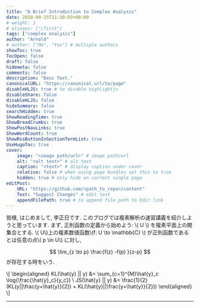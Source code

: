 ```yaml
---
title: "A Brief Introduction to Complex Analysis"
date: 2020-09-15T11:30:03+00:00
# weight: 1
# aliases: ["/first"]
tags: ["complex analysis"]
author: "Arnold"
# author: ["Me", "You"] # multiple authors
showToc: true
TocOpen: false
draft: false
hidemeta: false
comments: false
description: "Desc Text."
canonicalURL: "https://canonical.url/to/page"
disableHLJS: true # to disable highlightjs
disableShare: false
disableHLJS: false
hideSummary: false
searchHidden: true
ShowReadingTime: true
ShowBreadCrumbs: true
ShowPostNavLinks: true
ShowWordCount: true
ShowRssButtonInSectionTermList: true
UseHugoToc: true
cover:
    image: "<image path/url>" # image path/url
    alt: "<alt text>" # alt text
    caption: "<text>" # display caption under cover
    relative: false # when using page bundles set this to true
    hidden: true # only hide on current single page
editPost:
    URL: "https://github.com/<path_to_repo>/content"
    Text: "Suggest Changes" # edit text
    appendFilePath: true # to append file path to Edit link
---
```


皆様, はじめまして, 李正日です. このブログでは複素解析の速習講義を紹介しようと思っています. 
まず, 正則函数の定義から始めよう: 
\\( U \\) を複素平面上の開集合とする. \\( U\\)上の複素数値函数\\(f: U \to \mathbb{C} \\) が正則函数であるとは任意の点\\( p \in U\\) に対し,

$$
\lim_{z \to p} \frac{f(z) -f(p) }{z-p}
$$
が存在する時をいう.

\\[
\begin{aligned}
KL(\hat{y} || y) &= \sum_{c=1}^{M}\hat{y}_c \log{\frac{\hat{y}_c}{y_c}} \\
JS(\hat{y} || y) &= \frac{1}{2}(KL(y||\frac{y+\hat{y}}{2}) + KL(\hat{y}||\frac{y+\hat{y}}{2}))
\end{aligned}
\\] 

---




